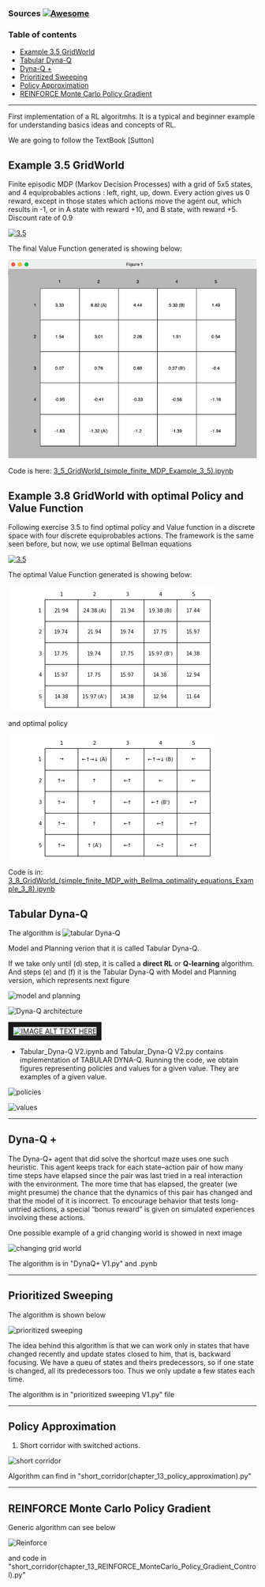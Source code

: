 ### Sources [![Awesome](https://cdn.rawgit.com/sindresorhus/awesome/d7305f38d29fed78fa85652e3a63e154dd8e8829/media/badge.svg)](https://github.com/sindresorhus/awesome)




### Table of contents


  - [Example 3.5 GridWorld](#3_5_GRID)
  - [Tabular Dyna-Q](#TABULAR-DYNA-Q)
  - [Dyna-Q +](#Dyna-Q-+)
  - [Prioritized Sweeping](#Prioritized-Sweeping)
  - [Policy Approximation](#Policy-approximation)
  - [REINFORCE Monte Carlo Policy Gradient](#REINFORCE-MC)
---

First implementation of a RL algoritmhs. It is a typical and beginner example for understanding basics ideas and concepts of RL.

We are going to follow the TextBook [Sutton]

## Example 3.5 GridWorld

Finite episodic MDP (Markov Decision Processes) with a grid of 5x5 states, and 4 equiprobables actions : left, right, up, down. Every action gives us 0 reward, except in those states which actions move the agent out, which results in -1, or in A state with reward +10, and B state, with reward +5. Discount rate of 0.9

[![3.5](https://img.youtube.com/vi/yR71faR0FMI/0.jpg)](https://www.youtube.com/watch?v=yR71faR0FMI)



The final Value Function generated is showing below:

![valueFunction](images/3_5_GridWorld_value_function.png)

Code is here: [3_5_GridWorld_(simple_finite_MDP_Example_3_5).ipynb](3_5_GridWorld_(simple_finite_MDP_Example_3_5).ipynb)



## Example 3.8 GridWorld with optimal Policy and Value Function

Following exercise 3.5 to find optimal policy and Value function in a discrete space with four discrete equiprobables actions. The framework is the same seen before, but now, we use optimal Bellman equations

[![3.5](https://img.youtube.com/vi/YZA0osDwUPM/0.jpg)](https://www.youtube.com/watch?v=YZA0osDwUPM)

The optimal Value Function generated is showing below:

![optimalvalueFunction](images/3_8_bestValueFunction.png)

and optimal policy


![optimalpolicy](images/3_8_optimalPolicy.png)


Code is in: [3_8_GridWorld_(simple_finite_MDP_with_Bellma_optimality_equations_Example_3_8).ipynb](3_8_GridWorld_(simple_finite_MDP_with_Bellma_optimality_equations_Example_3_8).ipynb)

## Tabular Dyna-Q

The algorithm is
![tabular Dyna-Q](GridWorld&Maze/images_theory/Tabular-Dyna-Q.png)

Model and Planning verion that it is called Tabular Dyna-Q. 

If we take only until (d) step, it is called a **direct RL** or **Q-learning** algorithm. And steps (e) and (f) it is the Tabular Dyna-Q with Model and Planning version, which represents next figure

![model and planning](GridWorld&Maze/images_theory/model-and-planning.png)

![Dyna-Q architecture](GridWorld&Maze/images_theory/DynaQ-architecture.png)

<a href="https://www.youtube.com/watch?feature=player_embedded&v=K3DimDK5H6A
" target="_blank"><img src="https://img.youtube.com/vi/K3DimDK5H6A/0.jpg" 
alt="IMAGE ALT TEXT HERE" width="1000" height="800" border="10" /></a>



- Tabular_Dyna-Q V2.ipynb and Tabular_Dyna-Q V2.py contains implementation of TABULAR DYNA-Q. 
Running the code, we obtain figures representing policies and values for a given value. They are examples of a given value.

![policies](GridWorld&Maze/images_theory/tabular-Dyna-POLICY_9_2_49.png)

![values](GridWorld&Maze/images_theory/tabular-Dyna-Q_VALUES_9_2_49.png)

---
## Dyna-Q +

The Dyna-Q+ agent that did solve the shortcut maze uses one such heuristic. This agent keeps track for each state–action pair of how many time steps have elapsed since the pair was last tried in a real interaction with the environment. The more time that has elapsed, the greater (we might presume) the chance that the dynamics of this pair has changed and that the model of it is incorrect. To encourage behavior that tests long-untried actions, a special “bonus reward” is given on simulated experiences involving these actions.

One possible example of a grid changing world is showed in next image

![changing grid world](GridWorld&Maze/images_theory/DynaQ+.png)


The algorithm is in "DynaQ+ V1.py" and .pynb

---
## Prioritized Sweeping

The algorithm is shown below

![prioritized sweeping](GridWorld&Maze/images_theory/prioritized-sweeping.png)

The idea behind this algorithm is that we can work only in states that have changed recently and update states closed to him, that is, backward focusing. We have a queu of states and theirs predecessors, so if one state is changed, all its predecessors too. Thus we only update a few states each time.

The algorithm is in "prioritized sweeping V1.py" file




---
## Policy Approximation 

1. Short corridor with switched actions.

![short corridor](GridWorld&Maze/images_theory/short-corridor.png)

Algorithm can find in "short_corridor(chapter_13_policy_approximation).py"

---
## REINFORCE Monte Carlo Policy Gradient

Generic algorithm can see below

![Reinforce](GridWorld&Maze/images_theory/reinforce.png)

and code in "short_corridor(chapter_13_REINFORCE_MonteCarlo_Policy_Gradient_Control).py"





